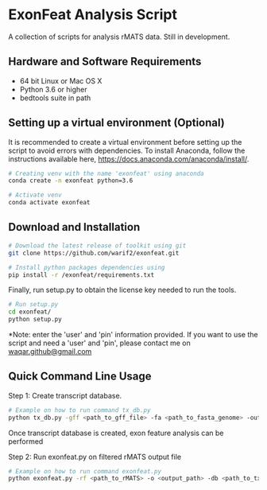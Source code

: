 # ExonFeat Analysis Script
A collection of scripts for analysis rMATS data. 
Still in development.

## Hardware and Software Requirements
  * 64 bit Linux or Mac OS X
  * Python 3.6 or higher
  * bedtools suite in path
  
## Setting up a virtual environment (Optional)
It is recommended to create a virtual environment before setting
up the script to avoid errors with dependencies. To install Anaconda,
follow the instructions available here, https://docs.anaconda.com/anaconda/install/.

```bash
# Creating venv with the name 'exonfeat' using anaconda
conda create -n exonfeat python=3.6

# Activate venv
conda activate exonfeat
```
  
## Download and Installation

```bash
# Download the latest release of toolkit using git
git clone https://github.com/warif2/exonfeat.git

# Install python packages dependencies using
pip install -r /exonfeat/requirements.txt
```

Finally, run setup.py to obtain the license key needed to run the tools.
```bash
# Run setup.py
cd exonfeat/
python setup.py
```
*Note: enter the 'user' and 'pin' information provided. If you want to use the script and need a 'user' and 'pin', please contact me on waqar.github@gmail.com

## Quick Command Line Usage
Step 1: Create transcript database.
```bash
# Example on how to run command tx_db.py
python tx_db.py -gff <path_to_gff_file> -fa <path_to_fasta_genome> -out <output_path> -t <#_of_threads>
```

Once transcript database is created, exon feature analysis can be performed  
  
Step 2: Run exonfeat.py on filtered rMATS output file
```bash
# Example on how to run command exonfeat.py
python exonfeat.py -rf <path_to_rMATS> -o <output_path> -db <path_to_tx_db>
```

